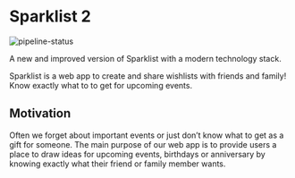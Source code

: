 # Sparklist 2

![pipeline-status](https://github.com/bvtrinh/sparklist2/actions/workflows/main.yml/badge.svg)

A new and improved version of Sparklist with a modern technology stack.

Sparklist is a web app to create and share wishlists with friends and family! Know exactly what to to get for upcoming events.

## Motivation

Often we forget about important events or just don’t know what to get as a gift for someone. The main purpose of our web app is to provide users a place to draw ideas for upcoming events, birthdays or anniversary by knowing exactly what their friend or family member wants.
